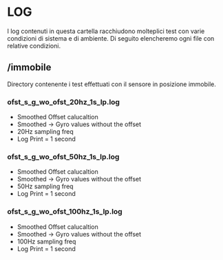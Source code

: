 # LOG

I log contenuti in questa cartella racchiudono molteplici test con varie condizioni di sistema e di ambiente. Di seguito elencheremo ogni file con relative condizioni.

## /immobile
Directory contenente i test effettuati con il sensore in posizione immobile.

### ofst_s_g_wo_ofst_20hz_1s_lp.log
- Smoothed Offset calucaltion
- Smoothed -> Gyro values without the offset
- 20Hz sampling freq
- Log Print = 1 second

### ofst_s_g_wo_ofst_50hz_1s_lp.log
- Smoothed Offset calucaltion
- Smoothed -> Gyro values without the offset
- 50Hz sampling freq
- Log Print = 1 second

### ofst_s_g_wo_ofst_100hz_1s_lp.log
- Smoothed Offset calucaltion
- Smoothed -> Gyro values without the offset
- 100Hz sampling freq
- Log Print = 1 second